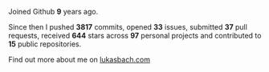 Joined Github **9** years ago.

Since then I pushed **3817** commits, opened **33** issues, submitted **37** pull requests, received **644** stars across **97** personal projects and contributed to **15** public repositories.

Find out more about me on [lukasbach.com](https://lukasbach.com)
